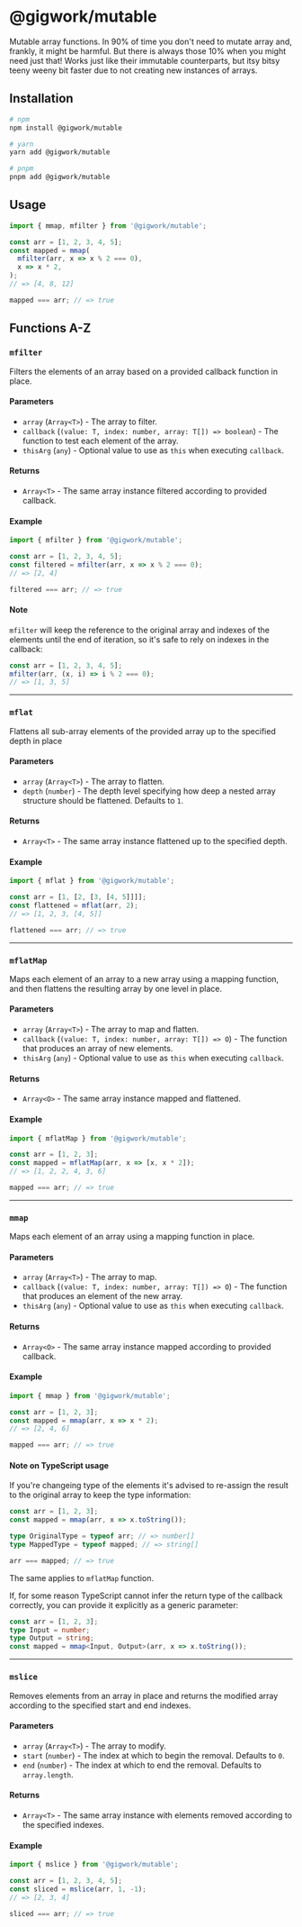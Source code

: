 # @gigwork/mutable

Mutable array functions. In 90% of time you don't need to mutate array and, frankly, it might be harmful. But there is always those 10% when you might need just that! Works just like their immutable counterparts, but itsy bitsy teeny weeny bit faster due to not creating new instances of arrays.

## Installation

```bash
# npm
npm install @gigwork/mutable

# yarn
yarn add @gigwork/mutable

# pnpm
pnpm add @gigwork/mutable
```

## Usage

```javascript
import { mmap, mfilter } from '@gigwork/mutable';

const arr = [1, 2, 3, 4, 5];
const mapped = mmap(
  mfilter(arr, x => x % 2 === 0),
  x => x * 2,
);
// => [4, 8, 12]

mapped === arr; // => true
```

## Functions A-Z

### `mfilter`

Filters the elements of an array based on a provided callback function in place.

#### Parameters

- `array` (`Array<T>`) - The array to filter.
- `callback` (`(value: T, index: number, array: T[]) => boolean`) - The function to test each element of the array.
- `thisArg` (`any`) - Optional value to use as `this` when executing `callback`.

#### Returns

- `Array<T>` - The same array instance filtered according to provided callback.

#### Example

```javascript
import { mfilter } from '@gigwork/mutable';

const arr = [1, 2, 3, 4, 5];
const filtered = mfilter(arr, x => x % 2 === 0);
// => [2, 4]

filtered === arr; // => true
```

#### Note

`mfilter` will keep the reference to the original array and indexes of the elements until the end of iteration, so it's safe to rely on indexes in the callback:

```javascript
const arr = [1, 2, 3, 4, 5];
mfilter(arr, (x, i) => i % 2 === 0);
// => [1, 3, 5]
```

---

### `mflat`

Flattens all sub-array elements of the provided array up to the specified depth in place

#### Parameters

- `array` (`Array<T>`) - The array to flatten.
- `depth` (`number`) - The depth level specifying how deep a nested array structure should be flattened. Defaults to `1`.

#### Returns

- `Array<T>` - The same array instance flattened up to the specified depth.

#### Example

```javascript
import { mflat } from '@gigwork/mutable';

const arr = [1, [2, [3, [4, 5]]]];
const flattened = mflat(arr, 2);
// => [1, 2, 3, [4, 5]]

flattened === arr; // => true
```

---

### `mflatMap`

Maps each element of an array to a new array using a mapping function, and then flattens the resulting array by one level in place.

#### Parameters

- `array` (`Array<T>`) - The array to map and flatten.
- `callback` (`(value: T, index: number, array: T[]) => O`) - The function that produces an array of new elements.
- `thisArg` (`any`) - Optional value to use as `this` when executing `callback`.

#### Returns

- `Array<O>` - The same array instance mapped and flattened.

#### Example

```javascript
import { mflatMap } from '@gigwork/mutable';

const arr = [1, 2, 3];
const mapped = mflatMap(arr, x => [x, x * 2]);
// => [1, 2, 2, 4, 3, 6]

mapped === arr; // => true
```

---

### `mmap`

Maps each element of an array using a mapping function in place.

#### Parameters

- `array` (`Array<T>`) - The array to map.
- `callback` (`(value: T, index: number, array: T[]) => O`) - The function that produces an element of the new array.
- `thisArg` (`any`) - Optional value to use as `this` when executing `callback`.

#### Returns

- `Array<O>` - The same array instance mapped according to provided callback.

#### Example

```javascript
import { mmap } from '@gigwork/mutable';

const arr = [1, 2, 3];
const mapped = mmap(arr, x => x * 2);
// => [2, 4, 6]

mapped === arr; // => true
```

#### Note on TypeScript usage

If you're changeing type of the elements it's advised to re-assign the result to the original array to keep the type information:

```typescript
const arr = [1, 2, 3];
const mapped = mmap(arr, x => x.toString());

type OriginalType = typeof arr; // => number[]
type MappedType = typeof mapped; // => string[]

arr === mapped; // => true
```

The same applies to `mflatMap` function.

If, for some reason TypeScript cannot infer the return type of the callback correctly, you can provide it explicitly as a generic parameter:

```typescript
const arr = [1, 2, 3];
type Input = number;
type Output = string;
const mapped = mmap<Input, Output>(arr, x => x.toString());
```

---

### `mslice`

Removes elements from an array in place and returns the modified array according to the specified start and end indexes.

#### Parameters

- `array` (`Array<T>`) - The array to modify.
- `start` (`number`) - The index at which to begin the removal. Defaults to `0`.
- `end` (`number`) - The index at which to end the removal. Defaults to `array.length`.

#### Returns

- `Array<T>` - The same array instance with elements removed according to the specified indexes.

#### Example

```javascript
import { mslice } from '@gigwork/mutable';

const arr = [1, 2, 3, 4, 5];
const sliced = mslice(arr, 1, -1);
// => [2, 3, 4]

sliced === arr; // => true
```

